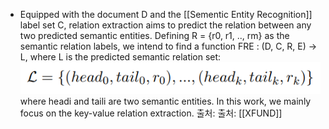 - Equipped with the document D and the [[Sementic Entity Recognition]] label set C, relation extraction aims to predict the relation between any two predicted semantic entities. Defining R = {r0, r1, .., rm} as the semantic relation labels, we intend to find a function FRE : (D, C, R, E) → L, where L is the predicted semantic relation set:
  ![image.png](../assets/image_1669787547899_0.png)
  where headi and taili are two semantic entities. In this work, we mainly focus on the key-value relation extraction.
  출처: 출처: [[XFUND]]